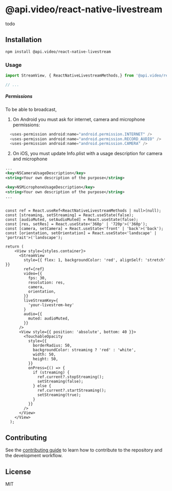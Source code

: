 # @api.video/react-native-livestream

todo

## Installation

```sh
npm install @api.video/react-native-livestream
```

### Usage

```js
import StreamView, { ReactNativeLivestreamMethods,} from '@api.video/react-native-livestream';

// ...

```

##### Permissions
To be able to broadcast,

1) On Android you must ask for internet, camera and microphone permissions:

```java
  <uses-permission android:name="android.permission.INTERNET" />
  <uses-permission android:name="android.permission.RECORD_AUDIO" />
  <uses-permission android:name="android.permission.CAMERA" />
```

2) On iOS, you must update Info.plist with a usage description for camera and microphone

```xml
...
<key>NSCameraUsageDescription</key>
<string>Your own description of the purpose</string>

<key>NSMicrophoneUsageDescription</key>
<string>Your own description of the purpose</string>
...
	
```

```tsx
const ref = React.useRef<ReactNativeLivestreamMethods | null>(null);
const [streaming, setStreaming] = React.useState(false);
const [audioMuted, setAudioMuted] = React.useState(false);
const [res, setRes] = React.useState<'360p' | '720p'>('360p');
const [camera, setCamera] = React.useState<'front' | 'back'>('back');
const [orientation, setOrientation] = React.useState<'landscape' | 'portrait'>('landscape');
  
return (
    <View style={styles.container}>
      <StreamView
        style={{ flex: 1, backgroundColor: 'red', alignSelf: 'stretch' }}
        ref={ref}
        video={{
          fps: 30,
          resolution: res,
          camera,
          orientation,
        }}
        liveStreamKey={
          'your-livestrem-key'
        }
        audio={{
          muted: audioMuted,
        }}
      />
      <View style={{ position: 'absolute', bottom: 40 }}>
        <TouchableOpacity
          style={{
            borderRadius: 50,
            backgroundColor: streaming ? 'red' : 'white',
            width: 50,
            height: 50,
          }}
          onPress={() => {
            if (streaming) {
              ref.current?.stopStreaming();
              setStreaming(false);
            } else {
              ref.current?.startStreaming();
              setStreaming(true);
            }
          }}
        />
      </View>
    </View>
  );
```

## Contributing

See the [contributing guide](CONTRIBUTING.md) to learn how to contribute to the repository and the development workflow.

## License

MIT
